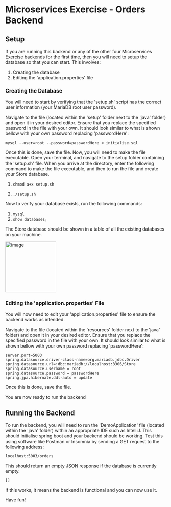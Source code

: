 Microservices Exercise - Orders Backend
=========================================

## Setup

If you are running this backend or any of the other four Microservices Exercise backends for the first time, then you will need to setup the database so that you can start. This involves:
  1. Creating the database
  2. Editing the 'application.properties' file
  
### Creating the Database

You will need to start by verifying that the 'setup.sh' script has the correct user information (your MariaDB root user password).

Navigate to the file (located within the 'setup' folder next to the 'java' folder) and open it in your desired editor. Ensure that you replace the specified password in the file with your own. It should look similar to what is shown bellow with your own password replacing 'passwordHere':

```
mysql --user=root --password=passwordHere < initialise.sql
```

Once this is done, save the file. Now, you will need to make the file executable. Open your terminal, and navigate to the setup folder containing the 'setup.sh' file. When you arrive at the directory, enter the following command to make the file executable, and then to run the file and create your Store database.

1.  `chmod a+x setup.sh`

2.  `./setup.sh`

Now to verify your database exists, run the following commands:

1. `mysql`
2. `show databases;`

The Store database should be shown in a table of all the existing databases on your machine.

<img width="159" alt="image" src="https://user-images.githubusercontent.com/101400425/190202753-78bbbfb5-1af2-42f7-82ae-ed406b9994de.png">

### Editing the 'application.properties' File

You will now need to edit your 'application.properties' file to ensure the backend works as intended.

Navigate to the file (located within the 'resources' folder next to the 'java' folder) and open it in your desired editor. Ensure that you replace the specified password in the file with your own. It should look similar to what is shown bellow with your own password replacing 'passwordHere':

```
server.port=5003
spring.datasource.driver-class-name=org.mariadb.jdbc.Driver
spring.datasource.url=jdbc:mariadb://localhost:3306/Store
spring.datasource.username = root
spring.datasource.password = passwordHere
spring.jpa.hibernate.ddl-auto = update
```

Once this is done, save the file.

You are now ready to run the backend

## Running the Backend

To run the backend, you will need to run the 'DemoApplication' file (located within the 'java' folder) within an appropriate IDE such as IntelliJ. This should initialise spring boot and your backend should be working. Test this using software like Postman or Insomnia by sending a GET request to the following address:

```
localhost:5003/orders
```

This should return an empty JSON response if the database is currently empty.

```
[]
```

If this works, it means the backend is functional and you can now use it.

Have fun!

